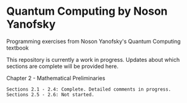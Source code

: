 # Quantum Computing by Noson Yanofsky
Programming exercises from Noson Yanofsky's Quantum Computing textbook

This repository is currently a work in progress. Updates about which sections are complete will be provided here.

Chapter 2 - Mathematical Preliminaries

    Sections 2.1 - 2.4: Complete. Detailed comments in progress.
    Sections 2.5 - 2.6: Not started.
